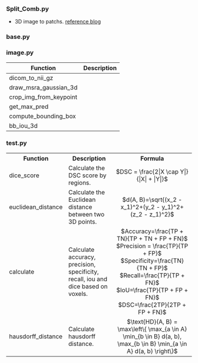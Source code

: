 ### Split_Comb.py
* 3D image to patchs. [reference blog](https://blog.csdn.net/qq_39233558/article/details/137139232?fromshare=blogdetail&sharetype=blogdetail&sharerId=137139232&sharerefer=PC&sharesource=qq_39233558&sharefrom=from_link)

### base.py
### image.py
| Function | Description |
|----------|-------------|
|dicom_to_nii_gz||
|draw_msra_gaussian_3d||
|crop_img_from_keypoint||
|get_max_pred||
|compute_bounding_box||
|bb_iou_3d||

### test.py  
<table>
  <tr>
    <th>Function</th>
    <th>Description</th>
    <th>Formula</th>
  </tr>
  <tr>
    <td>dice_score</td>
    <td>Calculate the DSC score by regions.</td>
    <td align="center">$DSC = \frac{2|X \cap Y|}{|X| + |Y|}$</td>
  </tr>
  <tr>
    <td>euclidean_distance</td>
    <td>Calculate the Euclidean distance between two 3D points.</td>
    <td align="center">$d(A, B)=\sqrt{(x_2 - x_1)^2+(y_2 - y_1)^2+(z_2 - z_1)^2}$</td>
  </tr>
  <tr>
    <td>calculate</td>
    <td>Calculate accuracy, precision, specificity, recall, iou and dice based on voxels.</td>
    <td align="center">
      $Accuracy=\frac{TP + TN}{TP + TN + FP + FN}$</br>
      $Precision = \frac{TP}{TP + FP}$</br>
      $Specificity=\frac{TN}{TN + FP}$</br>
      $Recall=\frac{TP}{TP + FN}$</br>
      $IoU=\frac{TP}{TP + FP + FN}$</br>
      $DSC=\frac{2TP}{2TP + FP + FN}$
    </td>
  </tr>
  <tr>
    <td>hausdorff_distance</td>
    <td>Calculate hausdorff distance.</td>
    <td align="center">$\text{HD}(A, B) = \max\left\{ \max_{a \in A} \min_{b \in B} d(a, b), \max_{b \in B} \min_{a \in A} d(a, b) \right\}$</td>
  </tr>
</table>
